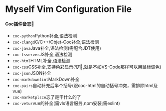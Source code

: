 # Myself Vim Configuration File

#### Coc插件备忘📝

- `coc-python`Python补全,语法检测
- `coc-clangd`C/C++/Objet-Coc补全,语法检测
- `coc-java`Java补全,语法检测(需配合JDT使用)
- `coc-tsserver`JS补全,语法检测
- `coc-html`HTML补全,语法检测
- `coc-css`CSS补全,支持色彩显示(🐮🍺,就是不如VS-Code那样可以用鼠标调色)
- `coc-json`JSON补全
- `coc-markdownlint`MarkDown补全
- `coc-pairs`自动补充后半个括号(跟coc-html的自动括号冲突，需排除html及vue)
- `coc-marketplsce`忘了是干什么的了
- `coc-vetur`vue的补全(需vls语言服务,npm安装;需eslint)
